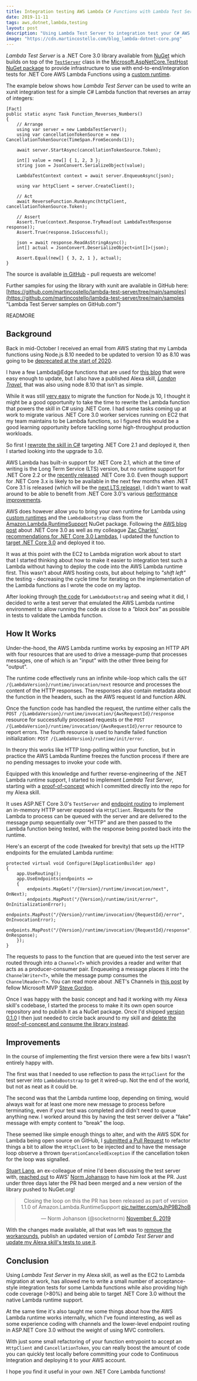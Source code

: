 ```yaml
---
title: Integration testing AWS Lambda C# Functions with Lambda Test Server
date: 2019-11-11
tags: aws,dotnet,lambda,testing
layout: post
description: "Using Lambda Test Server to integration test your C# AWS Lambda functions for .NET Core locally when using a custom runtime."
image: "https://cdn.martincostello.com/blog_lambda-dotnet-core.png"
---
```


_Lambda Test Server_ is a .NET Core 3.0 library available from [NuGet](https://www.nuget.org/packages/MartinCostello.Testing.AwsLambdaTestServer/ "MartinCostello.Testing.AwsLambdaTestServer on NuGet.org") which builds on top of the [`TestServer`](https://docs.microsoft.com/en-us/dotnet/api/microsoft.aspnetcore.testhost.testserver "TestServer Class on Microsoft Docs") class in the [Microsoft.AspNetCore.TestHost NuGet package](https://www.nuget.org/packages/Microsoft.AspNetCore.TestHost/ "Microsoft.AspNetCore.TestHost on NuGet.org") to provide infrastructure to use with end-to-end/integration tests for .NET Core AWS Lambda Functions using a [custom runtime](https://aws.amazon.com/blogs/developer/net-core-3-0-on-lambda-with-aws-lambdas-custom-runtime/ ".NET Core 3.0 on Lambda with AWS Lambda’s Custom Runtime").

The example below shows how _Lambda Test Server_ can be used to write an xunit integration test for a simple C# Lambda function that reverses an array of integers:

```
[Fact]
public static async Task Function_Reverses_Numbers()
{
    // Arrange
    using var server = new LambdaTestServer();
    using var cancellationTokenSource = new CancellationTokenSource(TimeSpan.FromSeconds(1));

    await server.StartAsync(cancellationTokenSource.Token);

    int[] value = new[] { 1, 2, 3 };
    string json = JsonConvert.SerializeObject(value);

    LambdaTestContext context = await server.EnqueueAsync(json);

    using var httpClient = server.CreateClient();

    // Act
    await ReverseFunction.RunAsync(httpClient, cancellationTokenSource.Token);

    // Assert
    Assert.True(context.Response.TryRead(out LambdaTestResponse response));
    Assert.True(response.IsSuccessful);

    json = await response.ReadAsStringAsync();
    int[] actual = JsonConvert.DeserializeObject<int[]>(json);

    Assert.Equal(new[] { 3, 2, 1 }, actual);
}
```

The source is available [in GitHub](https://github.com/martincostello/lambda-test-server "Lambda Test Server on GitHub.com") - pull requests are welcome!

Further samples for using the library with xunit are available in GitHub here: [https://github.com/martincostello/lambda-test-server/tree/main/samples](https://github.com/martincostello/lambda-test-server/tree/main/samples "Lambda Test Server samples on GitHub.com")

READMORE

## Background

Back in mid-October I received an email from AWS stating that my Lambda functions using Node.js 8.10 needed to be updated to version 10 as 8.10 was going to be [deprecated at the start of 2020](https://docs.aws.amazon.com/lambda/latest/dg/runtime-support-policy.html "AWS Lambda Runtime Support Policy").

I have a few Lambda@Edge functions that are used for [this blog](https://blog.martincostello.com/migrating-from-iis-to-s3/ "Migrating to Amazon S3") that were easy enough to update, but I also have a published Alexa skill, [_London Travel_](https://www.amazon.co.uk/Martin-Costello-London-Travel/dp/B01NB0T86R "London Travel Alexa skill on amazon.co.uk"), that was also using node 8.10 that isn't as simple.

While it was still [very easy](https://github.com/martincostello/alexa-london-travel/pull/123 "Update to Node.js 10") to migrate the function for Node.js 10, I thought it might be a good opportunity to take the time to rewrite the Lambda function that powers the skill in C# using .NET Core. I had some tasks coming up at work to migrate various .NET Core 3.0 worker services running on EC2 that my team maintains to be Lambda functions, so I figured this would be a good learning opportunity before tackling some high-throughput production workloads.

So first I [rewrote the skill in C#](https://github.com/martincostello/alexa-london-travel/pull/124 "Rewrite skill as .NET Core") targeting .NET Core 2.1 and deployed it, then I started looking into the upgrade to 3.0.

AWS Lambda has built-in support for .NET Core 2.1, which at the time of writing is the Long Term Service (LTS) version, but no runtime support for .NET Core 2.2 or the [recently released](https://devblogs.microsoft.com/dotnet/announcing-net-core-3-0/ "Announcing .NET Core 3.0") .NET Core 3.0. Even though support for .NET Core 3.x is likely to be available in the next few months when .NET Core 3.1 is released (which will be the [next LTS release](https://devblogs.microsoft.com/dotnet/announcing-net-core-3-1-preview-1/ "Announcing .NET Core 3.1 Preview 1")), I didn't want to wait around to be able to benefit from .NET Core 3.0's various [performance improvements](https://devblogs.microsoft.com/dotnet/performance-improvements-in-net-core-3-0/ "Performance Improvements in .NET Core 3.0").

AWS does however allow you to bring your own runtime for Lambda using [custom runtimes](https://docs.aws.amazon.com/lambda/latest/dg/runtimes-custom.html "Custom AWS Lambda Runtimes") and the `LambdaBootstrap` class from the [Amazon.Lambda.RuntimeSupport](https://www.nuget.org/packages/Amazon.Lambda.RuntimeSupport/ "Amazon.Lambda.RuntimeSupport on NuGet.org") NuGet package. Following the [AWS blog post](https://aws.amazon.com/blogs/developer/net-core-3-0-on-lambda-with-aws-lambdas-custom-runtime/ ".NET Core 3.0 on Lambda with AWS Lambda’s Custom Runtime") about .NET Core 3.0 as well as my colleague [Zac Charles'](https://twitter.com/zaccharles "Zac Charles on Twitter") [recommendations for .NET Core 3.0 Lambdas](https://medium.com/@zaccharles/net-core-3-0-aws-lambda-benchmarks-and-recommendations-8fee4dc131b0 ".NET Core 3.0 AWS Lambda Benchmarks and Recommendations"), I updated the function to [target .NET Core 3.0](https://github.com/martincostello/alexa-london-travel/pull/137 "Update to .NET Core 3.0") and deployed it too.

It was at this point with the EC2 to Lambda migration work about to start that I started thinking about how to make it easier to integration test such a Lambda without having to deploy the code into the AWS Lambda runtime first. This wasn't about AWS hosting costs, but about helping to _"shift left"_ the testing - decreasing the cycle time for iterating on the implementation of the Lambda functions as I wrote the code on my laptop.

After looking through [the code](https://github.com/aws/aws-lambda-dotnet/tree/master/Libraries/src/Amazon.Lambda.RuntimeSupport "Amazon.Lambda.RuntimeSupport on GitHub.com") for `LambdaBootstrap` and seeing what it did, I decided to write a test server that emulated the AWS Lambda runtime environment to allow running the code as close to a _"black box"_ as possible in tests to validate the Lambda function.

## How It Works

Under-the-hood, the AWS Lambda runtime works by exposing an HTTP API with four resources that are used to drive a message-pump that processes messages, one of which is an "input" with the other three being for "output".

The runtime code effectively runs an infinite while-loop which calls the `GET /{LambdaVersion}/runtime/invocation/next` resource and processes the content of the HTTP responses. The responses also contain metadata about the function in the headers, such as the AWS request Id and function ARN.

Once the function code has handled the request, the runtime either calls the `POST /{LambdaVersion}/runtime/invocation/{AwsRequestId}/response` resource for successfully processed requests or the `POST /{LambdaVersion}/runtime/invocation/{AwsRequestId}/error` resource to report errors. The fourth resource is used to handle failed function initialization: `POST /{LambdaVersion}/runtime/init/error`.

In theory this works like HTTP long-polling within your function, but in practice the AWS Lambda Runtime freezes the function process if there are no pending messages to invoke your code with.

Equipped with this knowledge and further reverse-engineering of the .NET Lambda runtime support, I started to implement _Lambda Test Server_, starting with a [proof-of-concept](https://github.com/martincostello/alexa-london-travel/pull/139 "Add Lambda test server for integration tests") which I committed directly into the repo for my Alexa skill.

It uses ASP.NET Core 3.0's `TestServer` and [endpoint routing](https://docs.microsoft.com/en-us/aspnet/core/fundamentals/routing?view=aspnetcore-3.0 "Routing in ASP.NET Core") to implement an in-memory HTTP server exposed via `HttpClient`. Requests for the Lambda to process can be queued with the server and are delivered to the message pump sequentially over "HTTP" and are then passed to the Lambda function being tested, with the response being posted back into the runtime.

Here's an excerpt of the code (tweaked for brevity) that sets up the HTTP endpoints for the emulated Lambda runtime:

```
protected virtual void Configure(IApplicationBuilder app)
{
    app.UseRouting();
    app.UseEndpoints(endpoints =>
    {
        endpoints.MapGet("/{Version}/runtime/invocation/next", OnNext);
        endpoints.MapPost("/{Version}/runtime/init/error", OnInitializationError);
        endpoints.MapPost("/{Version}/runtime/invocation/{RequestId}/error", OnInvocationError);
        endpoints.MapPost("/{Version}/runtime/invocation/{RequestId}/response", OnResponse);
    });
}
```

The requests to pass to the function that are queued into the test server are routed through into a `Channel<T>` which provides a reader and writer that acts as a producer-consumer pair. Enqueueing a message places it into the `ChannelWriter<T>`, while the message pump consumes the `ChannelReader<T>`. You can read more about .NET's Channels in [this post](https://www.stevejgordon.co.uk/an-introduction-to-system-threading-channels "An Introduction to System.Threading.Channels") by fellow Microsoft MVP [Steve Gordon](https://twitter.com/stevejgordon "Steve Gordon on Twitter").

Once I was happy with the basic concept and had it working with my Alexa skill's codebase, I started the process to make it its own open source repository and to publish it as a NuGet package. Once I'd shipped [version 0.1.0](https://github.com/martincostello/lambda-test-server/releases/tag/v0.1.0 "AWS Lambda Test Server v0.1.0") I then just needed to circle back around to my skill and [delete the proof-of-concept and consume the library instead](https://github.com/martincostello/alexa-london-travel/pull/140 "Use AwsLambdaTestServer NuGet package").

## Improvements

In the course of implementing the first version there were a few bits I wasn't entirely happy with.

The first was that I needed to use reflection to pass the `HttpClient` for the test server into `LambdaBootstrap` to get it wired-up. Not the end of the world, but not as neat as it could be.

The second was that the Lambda runtime loop, depending on timing, would always wait for at least one more new message to process before terminating, even if your test was completed and didn't need to queue anything new. I worked around this by having the test server deliver a "fake" message with empty content to "break" the loop.

These seemed like simple enough things to alter, and with the AWS SDK for Lambda being open source on GitHub, I [submitted a Pull Request](https://github.com/aws/aws-lambda-dotnet/pull/540 "Suggested changes for LambdaBootstrap testability") to refactor things a bit to allow the `HttpClient` to be injected and to have the message loop observe a thrown `OperationCanceledException` if the cancellation token for the loop was signalled.

[Stuart Lang](https://twitter.com/stuartblang "Stuart Lang on Twitter"), an ex-colleague of mine I'd been discussing the test server with, [reached out](https://twitter.com/stuartblang/status/1190949491781914624) to AWS' [Norm Johanson](https://twitter.com/socketnorm "Norm Johanson on Twitter") to have him look at the PR. Just under three days later the PR had been merged and a new version of the library pushed to NuGet.org!

<blockquote class="twitter-tweet" align="center"><p lang="en" dir="ltr">Closing the loop on this the PR has been released as part of version 1.1.0 of Amazon.Lambda.RuntimeSupport <a href="https://t.co/qJhP9B2hoB">pic.twitter.com/qJhP9B2hoB</a></p>&mdash; Norm Johanson (@socketnorm) <a href="https://twitter.com/socketnorm/status/1191966966183018496?ref_src=twsrc%5Etfw">November 6, 2019</a></blockquote> <script async src="https://platform.twitter.com/widgets.js" charset="utf-8"></script>

With the changes made available, all that was left was to [remove the workarounds](https://github.com/martincostello/lambda-test-server/pull/17 "Remove workarounds for Amazon.Lambda.RuntimeSupport"), publish an updated version of _Lambda Test Server_ and [update my Alexa skill's tests to use it](https://github.com/martincostello/alexa-london-travel/pull/152 "Update lambda-test-server").

## Conclusion

Using _Lambda Test Server_ in my Alexa skill, as well as the EC2 to Lambda migration at work, has allowed me to write a small number of acceptance-style integration tests for some Lambda functions while also providing high code coverage (>80%) and being able to target .NET Core 3.0 without the native Lambda runtime support.

At the same time it's also taught me some things about how the AWS Lambda runtime works internally, which I've found interesting, as well as some experience coding with channels and the lower-level endpoint routing in ASP.NET Core 3.0 without the weight of using MVC controllers.

With just some small refactoring of your function entrypoint to accept an `HttpClient` and `CancellationToken`, you can really boost the amount of code you can quickly test locally before committing your code to Continuous Integration and deploying it to your AWS account.

I hope you find it useful in your own .NET Core Lambda functions!
